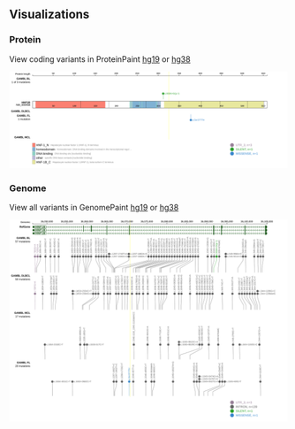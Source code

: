 ## Visualizations
### Protein
View coding variants in ProteinPaint [hg19](https://morinlab.github.io/LLMPP/GAMBL/HNF1B_protein.html)  or [hg38](https://morinlab.github.io/LLMPP/GAMBL/HNF1B_protein_hg38.html)

![](images/proteinpaint/HNF1B_NM_000458.svg)

### Genome
View all variants in GenomePaint [hg19](https://morinlab.github.io/LLMPP/GAMBL/HNF1B.html)  or [hg38](https://morinlab.github.io/LLMPP/GAMBL/HNF1B_hg38.html)

![](images/proteinpaint/HNF1B.svg)

